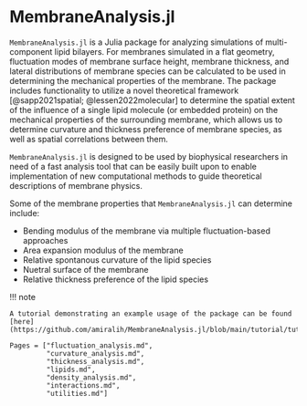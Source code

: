 # MembraneAnalysis.jl

`MembraneAnalysis.jl` is a Julia package for analyzing simulations of multi-component lipid bilayers. For membranes simulated in a flat geometry, fluctuation modes of membrane surface height, membrane thickness, and lateral distributions of membrane species can be calculated to be used in determining the mechanical properties of the membrane. The package includes functionality to utilize a novel theoretical framework [@sapp2021spatial; @lessen2022molecular] to determine the spatial extent of the influence of a single lipid molecule (or embedded protein) on the mechanical properties of the surrounding membrane, which allows us to determine curvature and thickness preference of membrane species, as well as spatial correlations between them.

`MembraneAnalysis.jl` is designed to be used by biophysical researchers in need of a fast analysis tool that can be easily built upon to enable implementation of new computational methods to guide theoretical descriptions of membrane physics.

Some of the membrane properties that `MembraneAnalysis.jl` can determine include:

- Bending modulus of the membrane via multiple fluctuation-based approaches
- Area expansion modulus of the membrane
- Relative spontanous curvature of the lipid species
- Nuetral surface of the membrane
- Relative thickness preference of the lipid species

!!! note

    A tutorial demonstrating an example usage of the package can be found [here](https://github.com/amiralih/MembraneAnalysis.jl/blob/main/tutorial/tutorial.md).


```@contents
Pages = ["fluctuation_analysis.md",
         "curvature_analysis.md",
         "thickness_analysis.md",
         "lipids.md",
         "density_analysis.md",
         "interactions.md",
         "utilities.md"]
```

